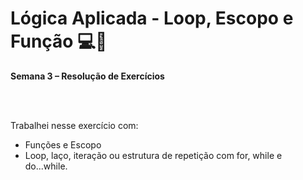 # Lógica Aplicada - Loop, Escopo e Função :computer::information_desk_person:

**Semana 3 – Resolução de Exercícios**


<br>
<br>

Trabalhei nesse exercício com:
- Funções e Escopo
- Loop, laço, iteração ou estrutura de repetição com for, while e do...while.

